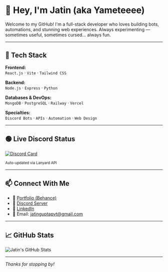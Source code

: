 # 👋 Hey, I'm Jatin (aka Yameteeee)

Welcome to my GitHub! I'm a full-stack developer who loves building bots, automations, and stunning web experiences. Always experimenting — sometimes useful, sometimes cursed... always fun.

---

## 🚀 Tech Stack

**Frontend:**  
`React.js` · `Vite` · `Tailwind CSS`

**Backend:**  
`Node.js` · `Express` · `Python`

**Databases & DevOps:**  
`MongoDB` · `PostgreSQL` · `Railway` · `Vercel`

**Specialties:**  
`Discord Bots` · `APIs` · `Automation` · `Web Design`

---

## 🟢 Live Discord Status

[![Discord Card](https://discord-card-eight.vercel.app/api/card)](https://discord.com/users/1102123627438153738)

<sub>Auto-updated via Lanyard API</sub>

---

## 📫 Connect With Me

- 🎨 [Portfolio (Behance)](https://www.behance.net/xdemongraphicz)  
- 💬 [Discord Server](https://discord.gg/svm7yjkeBp)  
- 💼 [LinkedIn](https://www.linkedin.com/in/jatin-gupta-34b5b7226/)  
- 📩 Email: jatinguptapvt@gmail.com

---

## 📈 GitHub Stats

![Jatin's GitHub Stats](https://github-readme-stats.vercel.app/api?username=jatinxoxo&show_icons=true&theme=tokyonight)

---

_Thanks for stopping by!_
